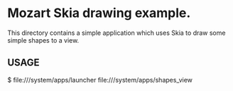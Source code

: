 # Mozart Skia drawing example.

This directory contains a simple application which uses Skia to draw
some simple shapes to a view.

## USAGE

  $ file:///system/apps/launcher file:///system/apps/shapes_view
